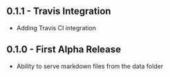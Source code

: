 ## 0.1.1 - Travis Integration
* Adding Travis CI integration

## 0.1.0 - First Alpha Release
* Ability to serve markdown files from the data folder

